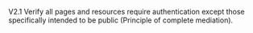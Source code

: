 V2.1 Verify all pages and resources require authentication except those specifically intended to be public (Principle of complete mediation).